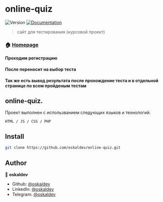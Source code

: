 # online-quiz
<p>
  <img alt="Version" src="https://img.shields.io/badge/version-1.0.0-blue.svg?cacheSeconds=2592000" />
  <a href="https://github.com/oskaldev/online-quiz#readme" target="_blank">
    <img alt="Documentation" src="https://img.shields.io/badge/documentation-yes-brightgreen.svg" />
  </a>
</p>

> сайт для тестирования (курсовой проект)

### 🏠 [Homepage](http://f0777515.xsph.ru/)
#### Проходим регистрацию
#### После переносит на выбор теста
#### Так же есть вывод результата после прохождение теста и в отдельной странице по всем пройденым тестам 

## online-quiz.
 
Проект выполнен с использванием следующих языков и технологий:

    HTML / JS / CSS / PHP


## Install

```sh
git clone https://github.com/oskaldev/online-quiz.git
```

## Author

👤 **oskaldev**

* Github: [@oskaldev](https://github.com/oskaldev)
* LinkedIn: [@oskaldev](https://linkedin.com/in/oskaldev)
* Telegram: [@oskaldev](https://t.me/oskaldev)


